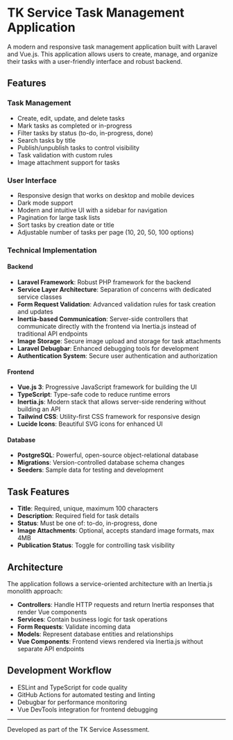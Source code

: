 # TK Service Task Management Application

A modern and responsive task management application built with Laravel and Vue.js. This application allows users to create, manage, and organize their tasks with a user-friendly interface and robust backend.

## Features

### Task Management
- Create, edit, update, and delete tasks
- Mark tasks as completed or in-progress
- Filter tasks by status (to-do, in-progress, done)
- Search tasks by title
- Publish/unpublish tasks to control visibility
- Task validation with custom rules
- Image attachment support for tasks

### User Interface
- Responsive design that works on desktop and mobile devices
- Dark mode support
- Modern and intuitive UI with a sidebar for navigation
- Pagination for large task lists
- Sort tasks by creation date or title
- Adjustable number of tasks per page (10, 20, 50, 100 options)

### Technical Implementation

#### Backend
- **Laravel Framework**: Robust PHP framework for the backend
- **Service Layer Architecture**: Separation of concerns with dedicated service classes
- **Form Request Validation**: Advanced validation rules for task creation and updates
- **Inertia-based Communication**: Server-side controllers that communicate directly with the frontend via Inertia.js instead of traditional API endpoints
- **Image Storage**: Secure image upload and storage for task attachments
- **Laravel Debugbar**: Enhanced debugging tools for development
- **Authentication System**: Secure user authentication and authorization

#### Frontend
- **Vue.js 3**: Progressive JavaScript framework for building the UI
- **TypeScript**: Type-safe code to reduce runtime errors
- **Inertia.js**: Modern stack that allows server-side rendering without building an API
- **Tailwind CSS**: Utility-first CSS framework for responsive design
- **Lucide Icons**: Beautiful SVG icons for enhanced UI

#### Database
- **PostgreSQL**: Powerful, open-source object-relational database
- **Migrations**: Version-controlled database schema changes
- **Seeders**: Sample data for testing and development

## Task Features
- **Title**: Required, unique, maximum 100 characters
- **Description**: Required field for task details
- **Status**: Must be one of: to-do, in-progress, done
- **Image Attachments**: Optional, accepts standard image formats, max 4MB
- **Publication Status**: Toggle for controlling task visibility

## Architecture
The application follows a service-oriented architecture with an Inertia.js monolith approach:
- **Controllers**: Handle HTTP requests and return Inertia responses that render Vue components
- **Services**: Contain business logic for task operations
- **Form Requests**: Validate incoming data
- **Models**: Represent database entities and relationships
- **Vue Components**: Frontend views rendered via Inertia.js without separate API endpoints

## Development Workflow
- ESLint and TypeScript for code quality
- GitHub Actions for automated testing and linting
- Debugbar for performance monitoring
- Vue DevTools integration for frontend debugging


---

Developed as part of the TK Service Assessment.